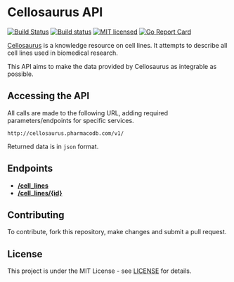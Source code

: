 # Cellosaurus API

[![Build Status](https://travis-ci.org/assefamaru/cellosaurus-api.svg?branch=master)](https://travis-ci.org/assefamaru/cellosaurus-api)
[![Build status](https://ci.appveyor.com/api/projects/status/ssw9ljftsj3pbom5?svg=true)](https://ci.appveyor.com/project/assefamaru/cellosaurus-api)
[![MIT licensed](https://img.shields.io/badge/license-MIT-blue.svg)](https://github.com/assefamaru/cellosaurus-api/blob/master/LICENSE)
[![Go Report Card](https://goreportcard.com/badge/github.com/assefamaru/cellosaurus-api)](https://goreportcard.com/report/github.com/assefamaru/cellosaurus-api)

[Cellosaurus](http://web.expasy.org/cellosaurus/) is a knowledge resource on cell lines. It attempts to describe all cell lines used in biomedical research.

This API aims to make the data provided by Cellosaurus as integrable as possible.

## Accessing the API

All calls are made to the following URL, adding required parameters/endpoints for specific services.

```
http://cellosaurus.pharmacodb.com/v1/
```

Returned data is in `json` format.

## Endpoints

* **[/cell_lines](docs/cells.md)**
* **[/cell_lines/{id}](docs/cell.md)**

## Contributing

To contribute, fork this repository, make changes and submit a pull request.

## License

This project is under the MIT License - see [LICENSE](LICENSE) for details.

